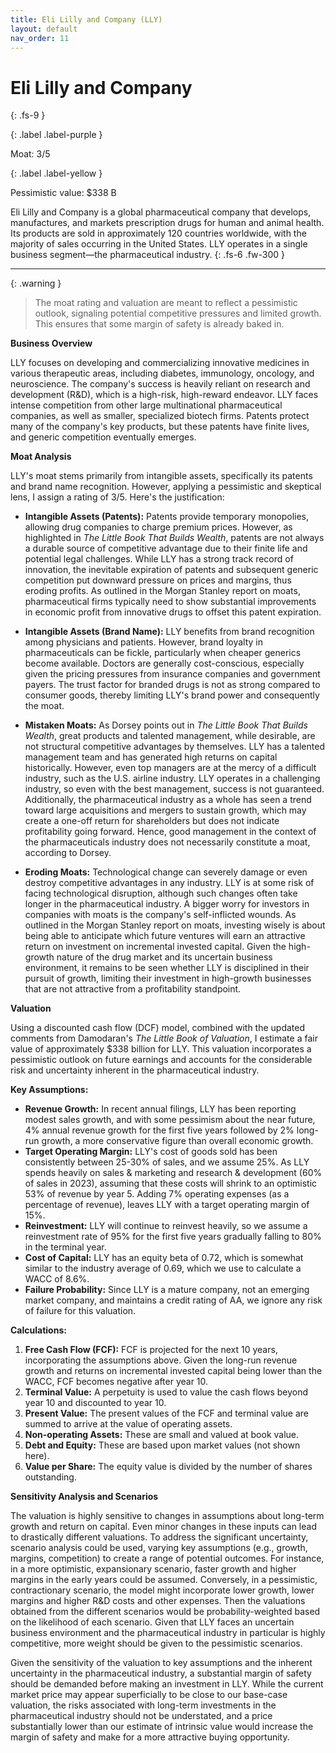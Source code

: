 ```yaml
---
title: Eli Lilly and Company (LLY)
layout: default
nav_order: 11
---
```


# Eli Lilly and Company
{: .fs-9 }

{: .label .label-purple }

Moat: 3/5

{: .label .label-yellow }

Pessimistic value: $338 B

Eli Lilly and Company is a global pharmaceutical company that develops, manufactures, and markets prescription drugs for human and animal health. Its products are sold in approximately 120 countries worldwide, with the majority of sales occurring in the United States. LLY operates in a single business segment—the pharmaceutical industry.
{: .fs-6 .fw-300 }

---

{: .warning } 
>The moat rating and valuation are meant to reflect a pessimistic outlook, signaling potential competitive pressures and limited growth. This ensures that some margin of safety is already baked in.


**Business Overview**

LLY focuses on developing and commercializing innovative medicines in various therapeutic areas, including diabetes, immunology, oncology, and neuroscience.  The company's success is heavily reliant on research and development (R&D), which is a high-risk, high-reward endeavor. LLY faces intense competition from other large multinational pharmaceutical companies, as well as smaller, specialized biotech firms. Patents protect many of the company's key products, but these patents have finite lives, and generic competition eventually emerges.

**Moat Analysis**

LLY's moat stems primarily from intangible assets, specifically its patents and brand name recognition. However, applying a pessimistic and skeptical lens, I assign a rating of 3/5. Here's the justification:

* **Intangible Assets (Patents):** Patents provide temporary monopolies, allowing drug companies to charge premium prices. However, as highlighted in *The Little Book That Builds Wealth*, patents are not always a durable source of competitive advantage due to their finite life and potential legal challenges. While LLY has a strong track record of innovation, the inevitable expiration of patents and subsequent generic competition put downward pressure on prices and margins, thus eroding profits.  As outlined in the Morgan Stanley report on moats, pharmaceutical firms typically need to show substantial improvements in economic profit from innovative drugs to offset this patent expiration.

* **Intangible Assets (Brand Name):** LLY benefits from brand recognition among physicians and patients.  However, brand loyalty in pharmaceuticals can be fickle, particularly when cheaper generics become available.  Doctors are generally cost-conscious, especially given the pricing pressures from insurance companies and government payers.  The trust factor for branded drugs is not as strong compared to consumer goods, thereby limiting LLY's brand power and consequently the moat.

* **Mistaken Moats:**  As Dorsey points out in *The Little Book That Builds Wealth*, great products and talented management, while desirable, are not structural competitive advantages by themselves.  LLY has a talented management team and has generated high returns on capital historically.  However, even top managers are at the mercy of a difficult industry, such as the U.S. airline industry. LLY operates in a challenging industry, so even with the best management, success is not guaranteed.  Additionally,  the pharmaceutical industry as a whole has seen a trend toward large acquisitions and mergers to sustain growth, which may create a one-off return for shareholders but does not indicate profitability going forward.  Hence, good management in the context of the pharmaceuticals industry does not necessarily constitute a moat, according to Dorsey.

* **Eroding Moats:**  Technological change can severely damage or even destroy competitive advantages in any industry. LLY is at some risk of facing technological disruption, although such changes often take longer in the pharmaceutical industry. A bigger worry for investors in companies with moats is the company's self-inflicted wounds. As outlined in the Morgan Stanley report on moats, investing wisely is about being able to anticipate which future ventures will earn an attractive return on investment on incremental invested capital.  Given the high-growth nature of the drug market and its uncertain business environment, it remains to be seen whether LLY is disciplined in their pursuit of growth, limiting their investment in high-growth businesses that are not attractive from a profitability standpoint.

**Valuation**

Using a discounted cash flow (DCF) model, combined with the updated comments from Damodaran's *The Little Book of Valuation*, I estimate a fair value of approximately \$338 billion for LLY. This valuation incorporates a pessimistic outlook on future earnings and accounts for the considerable risk and uncertainty inherent in the pharmaceutical industry.

**Key Assumptions:**

* **Revenue Growth:**  In recent annual filings, LLY has been reporting modest sales growth, and with some pessimism about the near future, 4% annual revenue growth for the first five years followed by 2% long-run growth, a more conservative figure than overall economic growth.
* **Target Operating Margin:** LLY's cost of goods sold has been consistently between 25-30% of sales, and we assume 25%. As LLY spends heavily on sales & marketing and research & development (60% of sales in 2023), assuming that these costs will shrink to an optimistic 53% of revenue by year 5. Adding 7% operating expenses (as a percentage of revenue), leaves LLY with a target operating margin of 15%.
* **Reinvestment:** LLY will continue to reinvest heavily, so we assume a reinvestment rate of 95% for the first five years gradually falling to 80% in the terminal year.
* **Cost of Capital:** LLY has an equity beta of 0.72, which is somewhat similar to the industry average of 0.69, which we use to calculate a WACC of 8.6%.
* **Failure Probability:**  Since LLY is a mature company, not an emerging market company, and maintains a credit rating of AA, we ignore any risk of failure for this valuation. 

**Calculations:**

1. **Free Cash Flow (FCF):** FCF is projected for the next 10 years, incorporating the assumptions above. Given the long-run revenue growth and returns on incremental invested capital being lower than the WACC, FCF becomes negative after year 10.
2. **Terminal Value:** A perpetuity is used to value the cash flows beyond year 10 and discounted to year 10.
3. **Present Value:** The present values of the FCF and terminal value are summed to arrive at the value of operating assets.
4. **Non-operating Assets:** These are small and valued at book value.
5. **Debt and Equity:**  These are based upon market values (not shown here).
6. **Value per Share:** The equity value is divided by the number of shares outstanding.

**Sensitivity Analysis and Scenarios**

The valuation is highly sensitive to changes in assumptions about long-term growth and return on capital. Even minor changes in these inputs can lead to drastically different valuations. To address the significant uncertainty, scenario analysis could be used, varying key assumptions (e.g., growth, margins, competition) to create a range of potential outcomes.  For instance, in a more optimistic, expansionary scenario,  faster growth and higher margins in the early years could be assumed. Conversely, in a pessimistic, contractionary scenario, the model might incorporate lower growth, lower margins and higher R&D costs and other expenses.  Then the valuations obtained from the different scenarios would be probability-weighted based on the likelihood of each scenario. Given that LLY faces an uncertain business environment and the pharmaceutical industry in particular is highly competitive, more weight should be given to the pessimistic scenarios.

Given the sensitivity of the valuation to key assumptions and the inherent uncertainty in the pharmaceutical industry, a substantial margin of safety should be demanded before making an investment in LLY. While the current market price may appear superficially to be close to our base-case valuation, the risks associated with long-term investments in the pharmaceutical industry should not be understated, and a price substantially lower than our estimate of intrinsic value would increase the margin of safety and make for a more attractive buying opportunity.